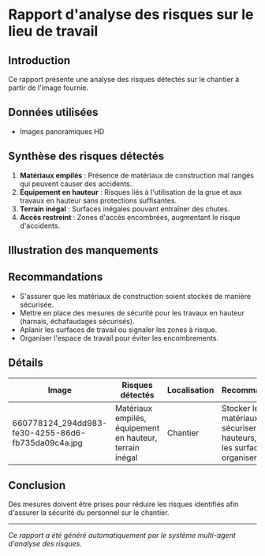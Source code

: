 # Rapport d'analyse des risques sur le lieu de travail

## Introduction
Ce rapport présente une analyse des risques détectés sur le chantier à partir de l'image fournie.

## Données utilisées
- Images panoramiques HD

## Synthèse des risques détectés
1. **Matériaux empilés** : Présence de matériaux de construction mal rangés qui peuvent causer des accidents.
2. **Équipement en hauteur** : Risques liés à l'utilisation de la grue et aux travaux en hauteur sans protections suffisantes.
3. **Terrain inégal** : Surfaces inégales pouvant entraîner des chutes.
4. **Accès restreint** : Zones d'accès encombrées, augmentant le risque d'accidents.

## Illustration des manquements
<!-- Insertion d'images annotées ou de schémas nécessaires ici -->

## Recommandations
- S'assurer que les matériaux de construction soient stockés de manière sécurisée.
- Mettre en place des mesures de sécurité pour les travaux en hauteur (harnais, échafaudages sécurisés).
- Aplanir les surfaces de travail ou signaler les zones à risque.
- Organiser l'espace de travail pour éviter les encombrements.

## Détails
| Image | Risques détectés | Localisation | Recommandations |
|-------|------------------|--------------|-----------------|
| 660778124_294dd983-fe30-4255-86d6-fb735da09c4a.jpg | Matériaux empilés, équipement en hauteur, terrain inégal | Chantier | Stocker les matériaux, sécuriser les hauteurs, aplanir les surfaces, organiser l'espace |

## Conclusion
Des mesures doivent être prises pour réduire les risques identifiés afin d'assurer la sécurité du personnel sur le chantier.

---
*Ce rapport a été généré automatiquement par le système multi-agent d'analyse des risques.*